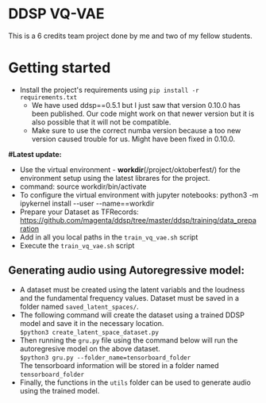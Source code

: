 # DDSP VQ-VAE
This is a 6 credits team project done by me and two of my fellow students.

# Getting started
- Install the project's requirements using `pip install -r requirements.txt`
	- We have used ddsp==0.5.1 but I just saw that version 0.10.0 has been published. Our code might work on that newer version but it is also possible that it will not be compatible.
	- Make sure to use the correct numba version because a too new version caused trouble for us. Might have been fixed in 0.10.0.

**#Latest update:**
- Use the virtual environment - **workdir**(/project/oktoberfest/) for the environment setup using the latest librares for the project.
- command: source workdir/bin/activate
- To configure the virtual environment with jupyter notebooks: python3 -m ipykernel install --user --name==workdir
- Prepare your Dataset as TFRecords: https://github.com/magenta/ddsp/tree/master/ddsp/training/data_preparation
- Add in all you local paths in the `train_vq_vae.sh` script
- Execute the `train_vq_vae.sh` script


## Generating audio using Autoregressive model:

- A dataset must be created using the latent variabls and the loudness and the fundamental frequency values. Dataset must be saved in a folder named `saved_latent_spaces/`. 
- The following command will create the dataset using a trained DDSP model and save it in the necessary location. <br>
`$python3 create_latent_space_dataset.py`
- Then running the `gru.py` file using the command below will run the autoregresive model on the above dataset. <br>
  `$python3 gru.py --folder_name=tensorboard_folder` <br>
   The tensorboard information will be stored in a folder named `tensorboard_folder`
- Finally, the functions in the `utils` folder can be used to generate audio using the trained model.
